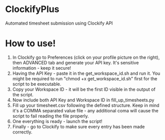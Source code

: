 # ClockifyPlus
Automated timesheet submission using Clockify API

# How to use!
1. In Clockify go to Preferences (click on your profile picture on the right), then ADVANCED tab and generate your API key. It's sensitive information - keep it secure! 
2. Having the API Key - paste it in the get_workspace_id.sh and run it. You might be required to run "chmod +x get_workspace_id.sh" first for the script to be executable.
3. Copy your Workspace ID - it will be the first ID visible in the output of the script.
4. Now include both API Key and Workspace ID in fill_up_timesheets.py
5. Fill up your timesheet.csv following the defined structure. Keep in mind it's a COMMA separated value file - any additional coma will cause the script to fail reading the file properly.
6. One everything is ready - launch the script!
7. Finally - go to Clockify to make sure every entry has been made correctly. 